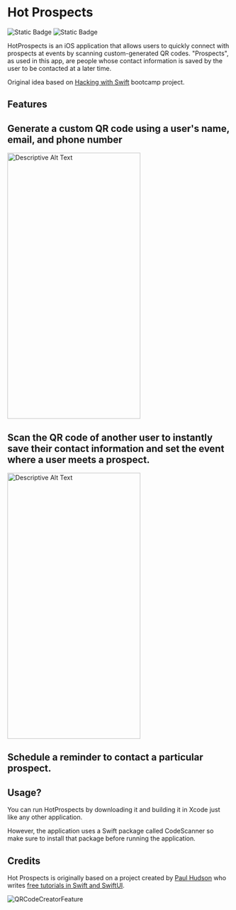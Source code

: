 # Hot Prospects
![Static Badge](https://img.shields.io/badge/Swift-5.1-red)
![Static Badge](https://img.shields.io/badge/iOS-13.0%2B-blue)


HotProspects is an iOS application that allows users to quickly connect with prospects at events by scanning custom-generated QR codes. "Prospects", as used in this app,  are people whose contact information is saved by the user to be contacted at a later time. 

Original idea based on [Hacking with Swift](https://www.hackingwithswift.com/) bootcamp project.



## Features

## Generate a custom QR code using a user's name, email, and phone number

<img src="https://github.com/Nanobot234/HotProspects/assets/16675052/a7335b00-12b2-4e2a-a3c9-9332e2d6770e" alt="Descriptive Alt Text" width="300" height="600">

## Scan the QR code of another user to instantly save their contact information and set the event where a user meets a prospect.
<img src="https://github.com/Nanobot234/HotProspects/assets/16675052/f36cbf90-7fde-4fd6-a5cf-184a78cfc44f" alt="Descriptive Alt Text" width="300" height="600">

## Schedule a reminder to contact a particular prospect. 



## Usage?
 You can run HotProspects by downloading it and building it in Xcode just like any other application. 

 However, the application uses a Swift package called CodeScanner so make sure to install that package before running the application.

 ## Credits

Hot Prospects is originally based on a project created by [Paul Hudson](https://twitter.com/twostraws) who writes [free tutorials in Swift and SwiftUI](https://www.hackingwithswift.com/). 





![QRCodeCreatorFeature](https://github.com/Nanobot234/HotProspects/assets/16675052/a7335b00-12b2-4e2a-a3c9-9332e2d6770e)
